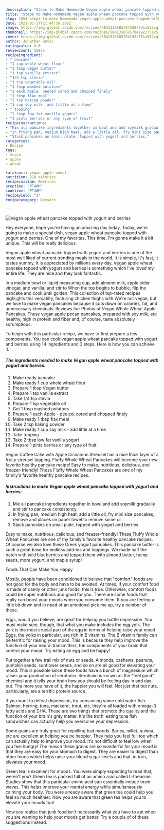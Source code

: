 ```yaml
---
description: "Steps to Make Homemade Vegan apple wheat pancake topped with yogurt and berries"
title: "Steps to Make Homemade Vegan apple wheat pancake topped with yogurt and berries"
slug: 1054-steps-to-make-homemade-vegan-apple-wheat-pancake-topped-with-yogurt-and-berries
date: 2021-01-27T21:44:56.295Z
image: https://img-global.cpcdn.com/recipes/5841318685704192/751x532cq70/vegan-apple-wheat-pancake-topped-with-yogurt-and-berries-recipe-main-photo.jpg
thumbnail: https://img-global.cpcdn.com/recipes/5841318685704192/751x532cq70/vegan-apple-wheat-pancake-topped-with-yogurt-and-berries-recipe-main-photo.jpg
cover: https://img-global.cpcdn.com/recipes/5841318685704192/751x532cq70/vegan-apple-wheat-pancake-topped-with-yogurt-and-berries-recipe-main-photo.jpg
author: Jonathan Bates
ratingvalue: 4.8
reviewcount: 16975
recipeingredient:
- " pancake"
- "1 cup whole wheat flour"
- "1 tbsp Vegan butter"
- "1 tsp vanilla extract"
- "1/4 tsp stevia"
- "1 tsp vegetable oil"
- "1 tbsp mashed potatoes"
- "1 each Apple  peeled cored and chopped finely"
- "1 tbsp flax meal"
- "2 tsp baking powder"
- "1 cup soy milk  add little at a time"
- " topping"
- "2 tbsp low fat vanilla yogurt"
- "1 pints berries or any type of fruit"
recipeinstructions:
- "Mix all pancake ingredients together in bowl and add soymilk gradually and stir to pancake consistency."
- "In frying pan, medium high heat, add a little oil, fry mini size pancakes, remove and places on paper towel to remove some oil."
- "Stack pancakes on small plate, topped with yogurt and berries."
categories:
- Recipe
tags:
- vegan
- apple
- wheat

katakunci: vegan apple wheat 
nutrition: 218 calories
recipecuisine: American
preptime: "PT40M"
cooktime: "PT46M"
recipeyield: "1"
recipecategory: Dessert

---
```



![Vegan apple wheat pancake topped with yogurt and berries](https://img-global.cpcdn.com/recipes/5841318685704192/751x532cq70/vegan-apple-wheat-pancake-topped-with-yogurt-and-berries-recipe-main-photo.jpg)

Hey everyone, hope you're having an amazing day today. Today, we're going to make a special dish, vegan apple wheat pancake topped with yogurt and berries. One of my favorites. This time, I'm gonna make it a bit unique. This will be really delicious.

Vegan apple wheat pancake topped with yogurt and berries is one of the most well liked of current trending meals in the world. It is simple, it's fast, it tastes yummy. It is appreciated by millions every day. Vegan apple wheat pancake topped with yogurt and berries is something which I've loved my entire life. They are nice and they look fantastic.

In a medium bowl or liquid measuring cup, add almond milk, apple cider vinegar, and vanilla, and stir to When the top begins to bubble, flip the pancake and cook until golden. This collection of top-rated recipes highlights this versatilty, featuring chicken thighs with We&#39;re not vegan, but we love to make vegan pancakes because it cuts down on calories, fat, and unnecessary chemicals. Reviews for: Photos of Vegan Whole Wheat Apple Pancakes. These vegan apple pecan pancakes, prepared with soy milk, are healthy, high in protein and fiber and, of course, taste absolutely scrumptious.


To begin with this particular recipe, we have to first prepare a few components. You can cook vegan apple wheat pancake topped with yogurt and berries using 14 ingredients and 3 steps. Here is how you can achieve it.

<!--inarticleads1-->

##### The ingredients needed to make Vegan apple wheat pancake topped with yogurt and berries:

1. Make ready  pancake
1. Make ready 1 cup whole wheat flour
1. Prepare 1 tbsp Vegan butter
1. Prepare 1 tsp vanilla extract
1. Take 1/4 tsp stevia
1. Prepare 1 tsp vegetable oil
1. Get 1 tbsp mashed potatoes
1. Prepare 1 each Apple - peeled, cored and chopped finely
1. Make ready 1 tbsp flax meal
1. Take 2 tsp baking powder
1. Make ready 1 cup soy milk - add little at a time
1. Take  topping
1. Take 2 tbsp low fat vanilla yogurt
1. Prepare 1 pints berries or any type of fruit


Vegan Coffee Cake with Apple Cinnamon Streusel has a nice thick layer of a fruity streusel topping. Fluffy Whole Wheat Pancakes will become your new favorite healthy pancake recipe! Easy to make, nutritious, delicious, and freezer-friendly! These Fluffy Whole Wheat Pancakes are one of my family&#39;s favorite healthy pancake recipes. 

<!--inarticleads2-->

##### Instructions to make Vegan apple wheat pancake topped with yogurt and berries:

1. Mix all pancake ingredients together in bowl and add soymilk gradually and stir to pancake consistency.
1. In frying pan, medium high heat, add a little oil, fry mini size pancakes, remove and places on paper towel to remove some oil.
1. Stack pancakes on small plate, topped with yogurt and berries.


Easy to make, nutritious, delicious, and freezer-friendly! These Fluffy Whole Wheat Pancakes are one of my family&#39;s favorite healthy pancake recipes. Of course we also love these Greek yogurt pancakes. This pancake batter is such a great base for endless add-ins and toppings. We made half the batch with wild blueberries and topped them with almond butter, hemp seeds, more yogurt, and maple syrup! 

Foods That Can Make You Happy


Mostly, people have been conditioned to believe that "comfort" foods are not good for the body and have to be avoided. At times, if your comfort food is made of candy or other junk foods, this is true. Otherwise, comfort foods could be super nutritious and good for you. There are some foods that really can boost your moods when you consume them. If you are feeling a little bit down and in need of an emotional pick me up, try a number of these.

Eggs, would you believe, are great for helping you battle depression. You must make sure, though, that what you make includes the egg yolk. The yolk is the most crucial part of the egg in terms of helping raise your mood. Eggs, the yolks in particular, are rich in B vitamins. The B vitamin family can be terrific for raising your mood. This is because they help improve the function of your neural transmitters, the components of your brain that control your mood. Try eating an egg and be happy!

Put together a few trail mix of nuts or seeds. Almonds, cashews, peanuts, pumpkin seeds, sunflower seeds, and so on are all good for elevating your mood. This is possible since these foods have a bunch of magnesium which raises your production of serotonin. Serotonin is known as the "feel good" chemical and it tells your brain how you should be feeling day in and day out. The more you have of it, the happier you will feel. Not just that but nuts, particularly, are a terrific protein source.

If you want to defeat depression, try consuming some cold water fish. Salmon, herring, tuna, mackerel, trout, etc, they're all loaded with omega-3 fatty acids and DHA. These are two things that promote the quality and the function of your brain's gray matter. It's the truth: eating tuna fish sandwiches can actually help you overcome your depression. 

Some grains are truly great for repelling bad moods. Barley, millet, quinoa, etc are excellent at helping you be happier. They help you feel full too which can actually help to improve your mood. It's not difficult to feel low when you feel hungry! The reason these grains are so wonderful for your mood is that they are easy for your stomach to digest. They are easier to digest than other foods which helps raise your blood sugar levels and that, in turn, elevates your mood.

Green tea is excellent for moods. You were simply expecting to read that, weren't you? Green tea is packed full of an amino acid called L-theanine. Studies show that this particular amino acid can essentially induce brain waves. This helps improve your mental energy while simultaneously calming your body. You were already aware that green tea could help you feel so much healthier. Now you are aware that green tea helps you to elevate your moods too!

Now you realize that junk food isn't necessarily what you have to eat when you are wanting to help your moods get better. Try  a  couple of  of  these  suggestions  instead.

